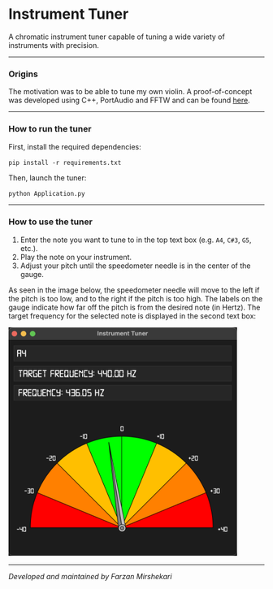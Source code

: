<h1>Instrument Tuner</h1>

A chromatic instrument tuner capable of tuning a wide variety of instruments with precision.

---

<h3>Origins</h3>

The motivation was to be able to tune my own violin. A proof-of-concept was developed using C++, PortAudio and FFTW and can be found <a href="https://github.com/farzanmirshekari/tuner_poc">here</a>.

---

<h3>How to run the tuner</h3>

First, install the required dependencies:

~~~
pip install -r requirements.txt
~~~

Then, launch the tuner:

```bash
python Application.py
```
---

<h3>How to use the tuner</h3>

1. Enter the note you want to tune to in the top text box (e.g. `A4`, `C#3`, `G5`, etc.).
2. Play the note on your instrument.
3. Adjust your pitch until the speedometer needle is in the center of the gauge.

As seen in the image below, the speedometer needle will move to the left if the pitch is too low, and to the right if the pitch is too high. The labels on the gauge indicate how far off the pitch is from the desired note (in Hertz). The target frequency for the selected note is displayed in the second text box:

<img src='assets/demo.png' width=450 />

---

<i>Developed and maintained by Farzan Mirshekari</i>
